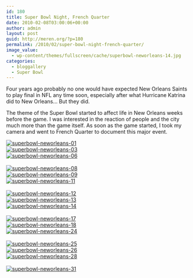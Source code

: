 ```yaml
---
id: 180
title: Super Bowl Night, French Quarter
date: 2010-02-08T03:00:06+00:00
author: admin
layout: post
guid: http://meren.org/?p=180
permalink: /2010/02/super-bowl-night-french-quarter/
image_value:
  - wp-content/themes/fullscreen/cache/superbowl-neworleans-14.jpg
categories:
  - bloggallery
  - Super Bowl
---
```

Four years ago probably no one would have expected New Orleans Saints to play final in NFL any time soon, especially after what Hurricane Katrina did to New Orleans&#8230; But they did.

The theme of the Super Bowl started to affect life in New Orleans weeks before the game. I was interested in the reaction of people and the city much more than the game itself. As soon as the game started, I took my camera and went to French Quarter to document this major event.


<div id="ngg-image-24" class="ngg-gallery-thumbnail-box" style="width:100%;" >
<div class="ngg-gallery-thumbnail" >
<a href="{{ site.baseurl }}/images/super-bowl-night-french-quarter-superbowl-neworleans-01.jpg" title=" " rel="lightbox[set_3]" >
<img title="superbowl-neworleans-01" alt="superbowl-neworleans-01" src="{{ site.baseurl }}/images/super-bowl-night-french-quarter-superbowl-neworleans-01.jpg" >
</a>
</div>
</div>


 
<div id="ngg-image-25" class="ngg-gallery-thumbnail-box" style="width:100%;" >
<div class="ngg-gallery-thumbnail" >
<a href="{{ site.baseurl }}/images/super-bowl-night-french-quarter-superbowl-neworleans-03.jpg" title=" " rel="lightbox[set_3]" >
<img title="superbowl-neworleans-03" alt="superbowl-neworleans-03" src="{{ site.baseurl }}/images/super-bowl-night-french-quarter-superbowl-neworleans-03.jpg" >
</a>
</div>
</div>


 
<div id="ngg-image-26" class="ngg-gallery-thumbnail-box" style="width:100%;" >
<div class="ngg-gallery-thumbnail" >
<a href="{{ site.baseurl }}/images/super-bowl-night-french-quarter-superbowl-neworleans-06.jpg" title=" " rel="lightbox[set_3]" >
<img title="superbowl-neworleans-06" alt="superbowl-neworleans-06" src="{{ site.baseurl }}/images/super-bowl-night-french-quarter-superbowl-neworleans-06.jpg" >
</a>
</div>
</div>

<br style="clear: both" />

 
<div id="ngg-image-27" class="ngg-gallery-thumbnail-box" style="width:100%;" >
<div class="ngg-gallery-thumbnail" >
<a href="{{ site.baseurl }}/images/super-bowl-night-french-quarter-superbowl-neworleans-08.jpg" title=" " rel="lightbox[set_3]" >
<img title="superbowl-neworleans-08" alt="superbowl-neworleans-08" src="{{ site.baseurl }}/images/super-bowl-night-french-quarter-superbowl-neworleans-08.jpg" >
</a>
</div>
</div>


 
<div id="ngg-image-28" class="ngg-gallery-thumbnail-box" style="width:100%;" >
<div class="ngg-gallery-thumbnail" >
<a href="{{ site.baseurl }}/images/super-bowl-night-french-quarter-superbowl-neworleans-09.jpg" title=" " rel="lightbox[set_3]" >
<img title="superbowl-neworleans-09" alt="superbowl-neworleans-09" src="{{ site.baseurl }}/images/super-bowl-night-french-quarter-superbowl-neworleans-09.jpg" >
</a>
</div>
</div>


 
<div id="ngg-image-29" class="ngg-gallery-thumbnail-box" style="width:100%;" >
<div class="ngg-gallery-thumbnail" >
<a href="{{ site.baseurl }}/images/super-bowl-night-french-quarter-superbowl-neworleans-11.jpg" title=" " rel="lightbox[set_3]" >
<img title="superbowl-neworleans-11" alt="superbowl-neworleans-11" src="{{ site.baseurl }}/images/super-bowl-night-french-quarter-superbowl-neworleans-11.jpg" >
</a>
</div>
</div>

<br style="clear: both" />

 
<div id="ngg-image-30" class="ngg-gallery-thumbnail-box" style="width:100%;" >
<div class="ngg-gallery-thumbnail" >
<a href="{{ site.baseurl }}/images/super-bowl-night-french-quarter-superbowl-neworleans-12.jpg" title=" " rel="lightbox[set_3]" >
<img title="superbowl-neworleans-12" alt="superbowl-neworleans-12" src="{{ site.baseurl }}/images/super-bowl-night-french-quarter-superbowl-neworleans-12.jpg" >
</a>
</div>
</div>


 
<div id="ngg-image-31" class="ngg-gallery-thumbnail-box" style="width:100%;" >
<div class="ngg-gallery-thumbnail" >
<a href="{{ site.baseurl }}/images/super-bowl-night-french-quarter-superbowl-neworleans-13.jpg" title=" " rel="lightbox[set_3]" >
<img title="superbowl-neworleans-13" alt="superbowl-neworleans-13" src="{{ site.baseurl }}/images/super-bowl-night-french-quarter-superbowl-neworleans-13.jpg" >
</a>
</div>
</div>


 
<div id="ngg-image-32" class="ngg-gallery-thumbnail-box" style="width:100%;" >
<div class="ngg-gallery-thumbnail" >
<a href="{{ site.baseurl }}/images/super-bowl-night-french-quarter-superbowl-neworleans-14.jpg" title=" " rel="lightbox[set_3]" >
<img title="superbowl-neworleans-14" alt="superbowl-neworleans-14" src="{{ site.baseurl }}/images/super-bowl-night-french-quarter-superbowl-neworleans-14.jpg" >
</a>
</div>
</div>

<br style="clear: both" />

 
<div id="ngg-image-33" class="ngg-gallery-thumbnail-box" style="width:100%;" >
<div class="ngg-gallery-thumbnail" >
<a href="{{ site.baseurl }}/images/super-bowl-night-french-quarter-superbowl-neworleans-17.jpg" title=" " rel="lightbox[set_3]" >
<img title="superbowl-neworleans-17" alt="superbowl-neworleans-17" src="{{ site.baseurl }}/images/super-bowl-night-french-quarter-superbowl-neworleans-17.jpg" >
</a>
</div>
</div>


 
<div id="ngg-image-34" class="ngg-gallery-thumbnail-box" style="width:100%;" >
<div class="ngg-gallery-thumbnail" >
<a href="{{ site.baseurl }}/images/super-bowl-night-french-quarter-superbowl-neworleans-18.jpg" title=" " rel="lightbox[set_3]" >
<img title="superbowl-neworleans-18" alt="superbowl-neworleans-18" src="{{ site.baseurl }}/images/super-bowl-night-french-quarter-superbowl-neworleans-18.jpg" >
</a>
</div>
</div>


 
<div id="ngg-image-35" class="ngg-gallery-thumbnail-box" style="width:100%;" >
<div class="ngg-gallery-thumbnail" >
<a href="{{ site.baseurl }}/images/super-bowl-night-french-quarter-superbowl-neworleans-24.jpg" title=" " rel="lightbox[set_3]" >
<img title="superbowl-neworleans-24" alt="superbowl-neworleans-24" src="{{ site.baseurl }}/images/super-bowl-night-french-quarter-superbowl-neworleans-24.jpg" >
</a>
</div>
</div>

<br style="clear: both" />

 
<div id="ngg-image-36" class="ngg-gallery-thumbnail-box" style="width:100%;" >
<div class="ngg-gallery-thumbnail" >
<a href="{{ site.baseurl }}/images/super-bowl-night-french-quarter-superbowl-neworleans-25.jpg" title=" " rel="lightbox[set_3]" >
<img title="superbowl-neworleans-25" alt="superbowl-neworleans-25" src="{{ site.baseurl }}/images/super-bowl-night-french-quarter-superbowl-neworleans-25.jpg" >
</a>
</div>
</div>


 
<div id="ngg-image-37" class="ngg-gallery-thumbnail-box" style="width:100%;" >
<div class="ngg-gallery-thumbnail" >
<a href="{{ site.baseurl }}/images/super-bowl-night-french-quarter-superbowl-neworleans-26.jpg" title=" " rel="lightbox[set_3]" >
<img title="superbowl-neworleans-26" alt="superbowl-neworleans-26" src="{{ site.baseurl }}/images/super-bowl-night-french-quarter-superbowl-neworleans-26.jpg" >
</a>
</div>
</div>


 
<div id="ngg-image-38" class="ngg-gallery-thumbnail-box" style="width:100%;" >
<div class="ngg-gallery-thumbnail" >
<a href="{{ site.baseurl }}/images/super-bowl-night-french-quarter-superbowl-neworleans-28.jpg" title=" " rel="lightbox[set_3]" >
<img title="superbowl-neworleans-28" alt="superbowl-neworleans-28" src="{{ site.baseurl }}/images/super-bowl-night-french-quarter-superbowl-neworleans-28.jpg" >
</a>
</div>
</div>

<br style="clear: both" />

 
<div id="ngg-image-39" class="ngg-gallery-thumbnail-box" style="width:100%;" >
<div class="ngg-gallery-thumbnail" >
<a href="{{ site.baseurl }}/images/super-bowl-night-french-quarter-superbowl-neworleans-31.jpg" title=" " rel="lightbox[set_3]" >
<img title="superbowl-neworleans-31" alt="superbowl-neworleans-31" src="{{ site.baseurl }}/images/super-bowl-night-french-quarter-superbowl-neworleans-31.jpg" >
</a>
</div>
</div>


